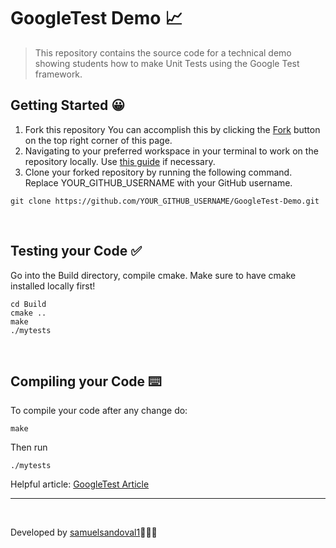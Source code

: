 # GoogleTest Demo 📈

> This repository contains the source code for a technical demo showing students how to make Unit Tests using the Google Test framework.


## Getting Started 😀
1. Fork this repository You can accomplish this by clicking the [Fork] button on the top right corner of this page.
2. Navigating to your preferred workspace in your terminal to work on the repository locally. Use [this guide] if necessary.
3. Clone your forked repository by running the following command. Replace YOUR_GITHUB_USERNAME with your GitHub username.
```
git clone https://github.com/YOUR_GITHUB_USERNAME/GoogleTest-Demo.git
``` 
<br />

## Testing your Code ✅
Go into the Build directory, compile cmake. Make sure to have cmake installed locally first!
```
cd Build  
cmake ..
make
./mytests
```
<br />

## Compiling your Code ⌨️

To compile your code after any change do:
```
make
```
Then run
```
./mytests
```

Helpful article: [GoogleTest Article]

---
<br />

Developed  by [samuelsandoval1]👨🏻‍💻

<!-- Links -->
[Fork]: https://github.com/samuelsandoval1/GoogleTest-Demo/fork
[this guide]: https://www.git-tower.com/learn/git/ebook/en/command-line/appendix/command-line-101
[GoogleTest Article]: https://alexanderbussan.medium.com/getting-started-with-google-test-on-os-x-a07eee7ae6dc
[samuelsandoval1]: https://github.com/samuelsandoval1

